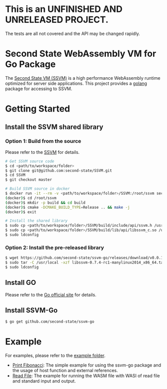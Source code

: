 # This is an UNFINISHED AND UNRELEASED PROJECT.

The tests are all not covered and the API may be changed rapidly.

# Second State WebAssembly VM for Go Package

The [Second State VM (SSVM)](https://github.com/second-state/ssvm) is a high performance WebAssembly runtime optimized for server side applications. This project provides a [golang](https://golang.org/) package for accessing to SSVM.

# Getting Started

## Install the SSVM shared library

### Option 1: Build from the source

Please refer to the [SSVM](https://github.com/second-state/ssvm) for details.

```bash
# Get SSVM source code
$ cd <path/to/workspace/folder>
$ git clone git@github.com:second-state/SSVM.git
$ cd SSVM
$ git checkout master

# Build SSVM source in docker
$ docker run -it --rm -v <path/to/workspace/folder>/SSVM:/root/ssvm secondstate/ssvm:latest
(docker)$ cd /root/ssvm
(docker)$ mkdir -p build && cd build
(docker)$ cmake -DCMAKE_BUILD_TYPE=Release .. && make -j
(docker)$ exit

# Install the shared library
$ sudo cp <path/to/workspace/folder>/SSVM/build/include/api/ssvm.h /usr/local/include
$ sudo cp <path/to/workspace/folder>/SSVM/build/lib/api/libssvm_c.so /usr/local/lib
$ sudo ldconfig
```

### Option 2: Install the pre-released library

```bash
$ wget https://github.com/second-state/ssvm-go/releases/download/v0.0.1/libssvm-0.7.4-rc1-manylinux2014_x86_64.tar.gz
$ sudo tar -C /usr/local -xzf libssvm-0.7.4-rc1-manylinux2014_x86_64.tar.gz
$ sudo ldconfig
```

## Install GO

Please refer to the [Go official site](https://golang.org/doc/install) for details.

## Install SSVM-Go

```bash
$ go get github.com/second-state/ssvm-go
```

# Example

For examples, please refer to the [example folder](https://github.com/second-state/ssvm-go/examples).

* [Print Fibonacci](https://github.com/second-state/ssvm-go/tree/master/examples/go_PrintFibonacci): The simple example for using the ssvm-go package and the usage of host function and external references.
* [Read File](https://github.com/second-state/ssvm-go/tree/master/examples/go_ReadFile): The example for running the WASM file with WASI of read file and standard input and output.
